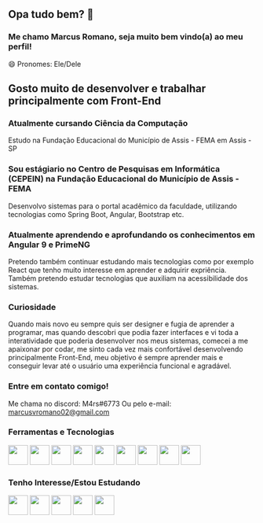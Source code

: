 ## Opa tudo bem? 👋
### Me chamo Marcus Romano, seja muito bem vindo(a) ao meu perfil!
😄 Pronomes: Ele/Dele

## Gosto muito de desenvolver e trabalhar principalmente com Front-End

### Atualmente cursando Ciência da Computação
Estudo na Fundação Educacional do Município de Assis - FEMA em Assis - SP

### Sou estágiario no Centro de Pesquisas em Informática (CEPEIN) na Fundação Educacional do Município de Assis - FEMA
Desenvolvo sistemas para o portal acadêmico da faculdade, utilizando tecnologias como Spring Boot, Angular, Bootstrap etc.

### Atualmente aprendendo e aprofundando os conhecimentos em Angular 9 e PrimeNG
Pretendo também continuar estudando mais tecnologias como por exemplo React que tenho muito interesse em aprender e adquirir expriência.
Também pretendo estudar tecnologias que auxiliam na acessibilidade dos sistemas.

### Curiosidade
Quando mais novo eu sempre quis ser designer e fugia de aprender a programar, mas quando descobri que podia fazer interfaces e 
vi toda a interatividade que poderia desenvolver nos meus sistemas, comecei a me apaixonar por codar, me sinto cada vez mais confortável
desenvolvendo principalmente Front-End, meu objetivo é sempre aprender mais e conseguir levar até o usuário uma experiência funcional
e agradável.

### Entre em contato comigo!
Me chama no discord: M4rs#6773
Ou pelo e-mail: marcusvromano02@gmail.com

### Ferramentas e Tecnologias

<img src="https://cdn.jsdelivr.net/gh/devicons/devicon/icons/html5/html5-original.svg" width="40" height="40"/>
<img src="https://cdn.jsdelivr.net/gh/devicons/devicon/icons/css3/css3-original.svg" width="40" height="40"/>
<img src="https://cdn.jsdelivr.net/gh/devicons/devicon/icons/bootstrap/bootstrap-original.svg" width="40" height="40"/>
<img src="https://cdn.jsdelivr.net/gh/devicons/devicon/icons/javascript/javascript-original.svg" width="40" height="40"/>
<img src="https://cdn.jsdelivr.net/gh/devicons/devicon/icons/typescript/typescript-original.svg" width="40" height="40"/>
<img src="https://cdn.jsdelivr.net/gh/devicons/devicon/icons/angularjs/angularjs-original.svg" width="40" height="40"/>
<img src="https://cdn.jsdelivr.net/gh/devicons/devicon/icons/java/java-original.svg" width="40" height="40"/>
<img src="https://cdn.jsdelivr.net/gh/devicons/devicon/icons/spring/spring-original.svg" width="40" height="40"/>
<img src="https://cdn.jsdelivr.net/gh/devicons/devicon/icons/git/git-original.svg" width="40" height="40"/>

### Tenho Interesse/Estou Estudando
<img src="https://cdn.jsdelivr.net/gh/devicons/devicon/icons/react/react-original.svg" width="40" height="40"/>
<img src="https://cdn.jsdelivr.net/gh/devicons/devicon/icons/nextjs/nextjs-original.svg" width="40" height="40"/>
<img src="https://cdn.jsdelivr.net/gh/devicons/devicon/icons/vuejs/vuejs-original.svg" width="40" height="40"/>
<img src="https://cdn.jsdelivr.net/gh/devicons/devicon/icons/dart/dart-original.svg" width="40" height="40"/>
<img src="https://cdn.jsdelivr.net/gh/devicons/devicon/icons/flutter/flutter-original.svg" width="40" height="40"/>
